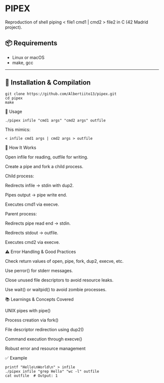 # PIPEX

Reproduction of shell piping < file1 cmd1 | cmd2 > file2 in C (42 Madrid project).

## 📦 Requirements

- Linux or macOS  
- make, gcc  

---

## 🚀 Installation & Compilation

    git clone https://github.com/Albertiito13/pipex.git
    cd pipex
    make

🏁 Usage

    ./pipex infile "cmd1 args" "cmd2 args" outfile

This mimics:

    < infile cmd1 args | cmd2 args > outfile

🎯 How It Works

  Open infile for reading, outfile for writing.

  Create a pipe and fork a child process.

  Child process:

   Redirects infile → stdin with dup2.

   Pipes output → pipe write end.

   Executes cmd1 via execve.

  Parent process:
  
   Redirects pipe read end → stdin.

   Redirects stdout → outfile.

   Executes cmd2 via execve.

⚠️ Error Handling & Good Practices

  Check return values of open, pipe, fork, dup2, execve, etc.

  Use perror() for stderr messages.

  Close unused file descriptors to avoid resource leaks.

  Use wait() or waitpid() to avoid zombie processes.

📚 Learnings & Concepts Covered

  UNIX pipes with pipe()

  Process creation via fork()

  File descriptor redirection using dup2()

  Command execution through execve()

  Robust error and resource management

✅ Example

    printf "Hello\nWorld\n" > infile
    ./pipex infile "grep Hello" "wc -l" outfile
    cat outfile  # Output: 1

